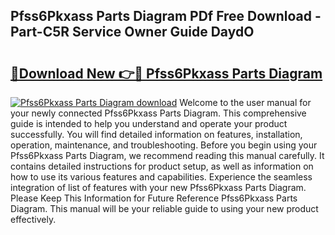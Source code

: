 ## Pfss6Pkxass Parts Diagram PDf Free Download - Part-C5R Service Owner Guide DaydO

# <h2><a href="http://dfi3t7m.blite.top/?on=Pfss6Pkxass+Parts+Diagram">🔗Download New 👉🔴 Pfss6Pkxass Parts Diagram</a></h2>

[![Pfss6Pkxass Parts Diagram download](https://i.imgur.com/lujVjoI.png)](http://dfi3t7m.blite.top/?on=Pfss6Pkxass+Parts+Diagram)
Welcome to the user manual for your newly connected Pfss6Pkxass Parts Diagram. This comprehensive guide is intended to help you understand and operate your product successfully. You will find detailed information on features, installation, operation, maintenance, and troubleshooting. Before you begin using your Pfss6Pkxass Parts Diagram, we recommend reading this manual carefully. It contains detailed instructions for product setup, as well as information on how to use its various features and capabilities. Experience the seamless integration of list of features with your new Pfss6Pkxass Parts Diagram. Please Keep This Information for Future Reference Pfss6Pkxass Parts Diagram. This manual will be your reliable guide to using your new product effectively.
